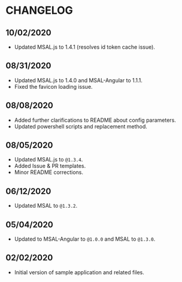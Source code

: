 # CHANGELOG

## 10/02/2020

* Updated MSAL.js to 1.4.1 (resolves id token cache issue).

## 08/31/2020

* Updated MSAL.js to 1.4.0 and MSAL-Angular to 1.1.1.
* Fixed the favicon loading issue.

## 08/08/2020

* Added further clarifications to README about config parameters.
* Updated powershell scripts and replacement method.

## 08/05/2020

* Updated MSAL.js to `@1.3.4`.
* Added Issue & PR templates.
* Minor README corrections.

## 06/12/2020

* Updated MSAL to `@1.3.2`.

## 05/04/2020

* Updated to MSAL-Angular to `@1.0.0` and MSAL to `@1.3.0`.

## 02/02/2020

* Initial version of sample application and related files.
